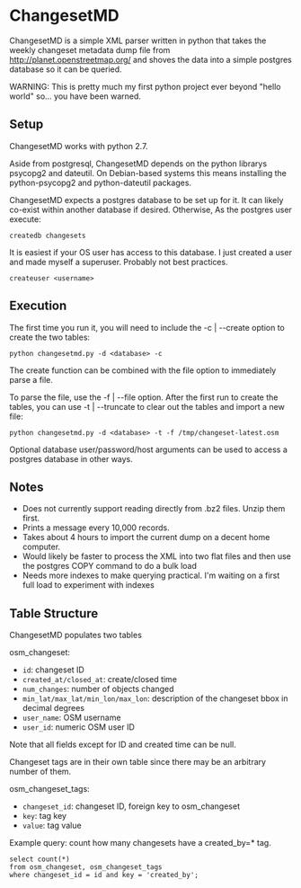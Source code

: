 ChangesetMD
=========

ChangesetMD is a simple XML parser written in python that takes the weekly changeset metadata dump file from http://planet.openstreetmap.org/ and shoves the data into a simple postgres database so it can be queried.

WARNING: This is pretty much my first python project ever beyond "hello world" so... you have been warned.


Setup
------------

ChangesetMD works with python 2.7.

Aside from postgresql, ChangesetMD depends on the python librarys psycopg2 and dateutil.
On Debian-based systems this means installing the python-psycopg2 and python-dateutil packages.

ChangesetMD expects a postgres database to be set up for it. It can likely co-exist within another database if desired. Otherwise, As the postgres user execute:

    createdb changesets

It is easiest if your OS user has access to this database. I just created a user and made myself a superuser. Probably not best practices.

    createuser <username>


Execution
------------
The first time you run it, you will need to include the -c | --create option to create the two tables:

    python changesetmd.py -d <database> -c

The create function can be combined with the file option to immediately parse a file.

To parse the file, use the -f | --file option. After the first run to create the tables, you can use -t | --truncate to clear out the tables and import a new file:

    python changesetmd.py -d <database> -t -f /tmp/changeset-latest.osm

Optional database user/password/host arguments can be used to access a postgres database in other ways.


Notes
------------
- Does not currently support reading directly from .bz2 files. Unzip them first.
- Prints a message every 10,000 records.
- Takes about 4 hours to import the current dump on a decent home computer.
- Would likely be faster to process the XML into two flat files and then use the postgres COPY command to do a bulk load
- Needs more indexes to make querying practical. I'm waiting on a first full load to experiment with indexes


Table Structure
------------
ChangesetMD populates two tables

osm\_changeset:

- `id`: changeset ID
- `created_at/closed_at`: create/closed time 
- `num_changes`: number of objects changed
- `min_lat/max_lat/min_lon/max_lon`: description of the changeset bbox in decimal degrees
- `user_name`: OSM username
- `user_id`: numeric OSM user ID

Note that all fields except for ID and created time can be null.

Changeset tags are in their own table since there may be an arbitrary number of them.

osm\_changeset\_tags:

- `changeset_id`: changeset ID, foreign key to osm\_changeset
- `key`: tag key
- `value`: tag value

Example query: count how many changesets have a created\_by=\* tag.

    select count(*) 
    from osm_changeset, osm_changeset_tags 
    where changeset_id = id and key = 'created_by';

